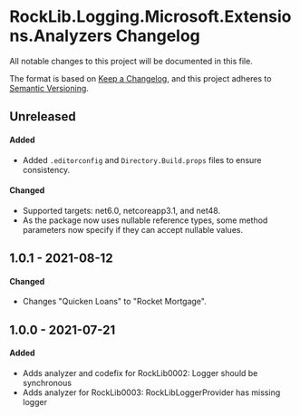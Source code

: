 # RockLib.Logging.Microsoft.Extensions.Analyzers Changelog

All notable changes to this project will be documented in this file.

The format is based on [Keep a Changelog](https://keepachangelog.com/en/1.0.0/),
and this project adheres to [Semantic Versioning](https://semver.org/spec/v2.0.0.html).

## Unreleased
	
#### Added
- Added `.editorconfig` and `Directory.Build.props` files to ensure consistency.

#### Changed
- Supported targets: net6.0, netcoreapp3.1, and net48.
- As the package now uses nullable reference types, some method parameters now specify if they can accept nullable values.

## 1.0.1 - 2021-08-12

#### Changed

- Changes "Quicken Loans" to "Rocket Mortgage".

## 1.0.0 - 2021-07-21

#### Added

- Adds analyzer and codefix for RockLib0002: Logger should be synchronous
- Adds analyzer for RockLib0003: RockLibLoggerProvider has missing logger
